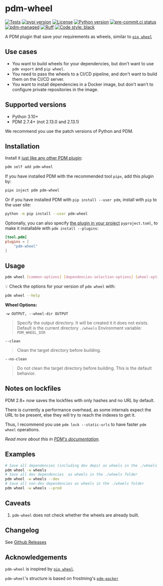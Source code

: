 # pdm-wheel

[![Tests](https://github.com/GabDug/pdm-wheel/actions/workflows/ci.yml/badge.svg)](https://github.com/GabDug/pdm-wheel/actions/workflows/ci.yml)
[![pypi version](https://img.shields.io/pypi/v/pdm-wheel.svg)](https://pypi.org/project/pdm-wheel/)
[![License](https://img.shields.io/pypi/l/pdm-wheel.svg)](https://pypi.python.org/pypi/pdm-wheel)
[![Python version](https://img.shields.io/pypi/pyversions/pdm-wheel.svg)](https://pypi.python.org/pypi/pdm-wheel)
[![pre-commit.ci status](https://results.pre-commit.ci/badge/github/GabDug/pdm-wheel/main.svg?badge_token=PzBISUnvTEeYahD7i22qiA)](https://results.pre-commit.ci/latest/github/GabDug/pdm-wheel/main?badge_token=PzBISUnvTEeYahD7i22qiA)
[![pdm-managed](https://img.shields.io/badge/pdm-managed-blueviolet)](https://pdm.fming.dev)
[![Ruff](https://img.shields.io/badge/ruff-lint-red)](https://github.com/charliermarsh/ruff)
[![Code style: black](https://img.shields.io/badge/code%20style-black-000000.svg)](https://github.com/psf/black)

A PDM plugin that save your requirements as wheels, similar to [`pip wheel`](https://pip.pypa.io/en/stable/cli/pip_wheel/)

## Use cases

- You want to build wheels for your dependencies, but don't want to use `pdm export` and `pip wheel`.
- You need to pass the wheels to a CI/CD pipeline, and don't want to build them on the CI/CD server.
- You want to install dependencies in a Docker image, but don't wan't to configure private repositories in the image.

## Supported versions

- Python 3.10+
- PDM 2.7.4+ (not 2.13.0 and 2.13.1)

We recommend you use the patch versions of Python and PDM.

## Installation

Install it [just like any other PDM plugin](https://pdm.fming.dev/latest/dev/write/#activate-the-plugin):

```bash
pdm self add pdm-wheel
```

If you have installed PDM with the recommended tool `pipx`, add this plugin by:

```bash
pipx inject pdm pdm-wheel
```

Or if you have installed PDM with `pip install --user pdm`, install with `pip` to the user site:

```bash
python -m pip install --user pdm-wheel
```

Optionally, you can also specify [the plugin in your project](https://pdm.fming.dev/latest/dev/write/#specify-the-plugins-in-project) `pyproject.toml`, to make it installable with `pdm install --plugins`:

```toml
[tool.pdm]
plugins = [
    "pdm-wheel"
]
```

## Usage

```bash
pdm wheel [common-options] [dependencies-selection-options] [wheel-options]
```

💡 Check the options for your version of `pdm wheel` with:

```bash
pdm wheel --help
```

**Wheel Options:**

`-w OUTPUT, --wheel-dir OUTPUT`

> Specify the output directory. It will be created it it does not exists. Default is the current directory `./wheels`
> Environment variable: `PDM_WHEEL_DIR`

`--clean`

> Clean the target directory before building.

`--no-clean`

> Do not clean the target directory before building. This is the default behavior.

## Notes on lockfiles

PDM 2.8+ now saves the lockfiles with only hashes and no URL by default.

There is currently a performance overhead, as some internals expect the URL to be present, else they will try to reach the indexes to get it.

Thus, I recommend you use `pdm lock --static-urls` to have faster `pdm wheel` operations.

_Read more about this in [PDM's documentation](https://pdm.fming.dev/latest/usage/dependency/#store-static-urls-or-filenames-in-lockfile)._

## Examples

```bash
# Save all dependencies (including dev deps) as wheels in the ./wheels folder
pdm wheel -w wheels
# Save all dev dependencies  as wheels in the ./wheels folder
pdm wheel -w wheels --dev
# Save all non-dev dependencies as wheels in the ./wheels folder
pdm wheel -w wheels --prod
```

## Caveats

1. `pdm-wheel` does not check whether the wheels are already built.

## Changelog

See [Github Releases](https://github.com/GabDug/pdm-wheel/releases)

## Acknowledgements

`pdm-wheel` is inspired by [`pip wheel`](https://pip.pypa.io/en/stable/cli/pip_wheel/).

`pdm-wheel`'s structure is based on frostming's [`pdm-packer`](https://github.com/frostming/pdm-packer/)
